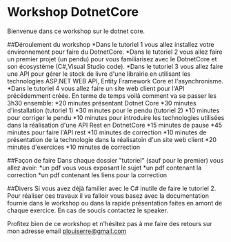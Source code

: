 # Workshop DotnetCore 

Bienvenue dans ce workshop sur le dotnet core. 

##Déroulement du workshop
*Dans le tutoriel 1 vous allez installez votre environnement pour faire du DotnetCore.
*Dans le tutoriel 2 vous allez faire un premier projet (un pendu) pour vous familiarisez avec le DotnetCore et son écosystème (C#,Visual Studio code).
*Dans le tutoriel 3 vous allez faire une API pour gérer le stock de livre d'une librairie en utilisant les technologies ASP.NET WEB API, Entity Framework Core et l'asynchronisme.
*Dans le tutoriel 4 vous allez faire un site web client pour l'API précédemment créée.
En terme de temps voilà comment va se passer les 3h30 ensemble: 
*20 minutes présentant Dotnet Core 
*30 minutes d'installation  (tutoriel 1)
*30 minutes pour le pendu  (tutoriel 2)
*10 minutes pour corriger le pendu 
*10 minutes pour introduire les technologies utilisées dans la réalisation d'une API Rest en DotnetCore 
*15 minutes de pause
*45 minutes pour faire l'API rest
*10 minutes de correction 
*10 minutes de présentation de la technologie dans la réalisatoin d'un site web client
*20 minutes d'exercices 
*10 minutes de correction


##Façon de faire
Dans chaque dossier "tutoriel" (sauf pour le premier) vous allez avoir:
*un pdf vous vous exposant le sujet
*un pdf contenant la correction 
*un pdf contenant les liens pour la correction

##Divers
Si vous avez déjà familier avec le C# inutile de faire le tutoriel 2.
Pour réaliser ces travaux il va falloir vous basez avec la documentation fournie dans le workshop ou dans la rapide présentation faites en amont de chaque exercice. En cas de soucis contactez le speaker.

Profitez bien de ce workshop et n'hésitez pas à me faire des retours sur mon adresse email plouiserre@gmail.com